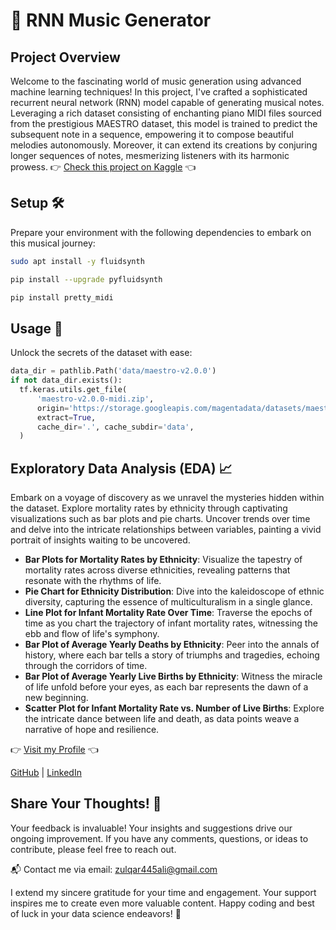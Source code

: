 # 🎵 RNN Music Generator

## Project Overview

Welcome to the fascinating world of music generation using advanced machine learning techniques! In this project, I've crafted a sophisticated recurrent neural network (RNN) model capable of generating musical notes. Leveraging a rich dataset consisting of enchanting piano MIDI files sourced from the prestigious MAESTRO dataset, this model is trained to predict the subsequent note in a sequence, empowering it to compose beautiful melodies autonomously. Moreover, it can extend its creations by conjuring longer sequences of notes, mesmerizing listeners with its harmonic prowess.
👉 [Check this project on Kaggle](https://www.kaggle.com/code/zulqarnainalipk/rnn-music-generator) 👈
## Setup 🛠️

Prepare your environment with the following dependencies to embark on this musical journey:

```bash
sudo apt install -y fluidsynth

pip install --upgrade pyfluidsynth

pip install pretty_midi
```


## Usage 📝

Unlock the secrets of the dataset with ease:

```python
data_dir = pathlib.Path('data/maestro-v2.0.0')
if not data_dir.exists():
  tf.keras.utils.get_file(
      'maestro-v2.0.0-midi.zip',
      origin='https://storage.googleapis.com/magentadata/datasets/maestro/v2.0.0/maestro-v2.0.0-midi.zip',
      extract=True,
      cache_dir='.', cache_subdir='data',
  )
```

## Exploratory Data Analysis (EDA) 📈

Embark on a voyage of discovery as we unravel the mysteries hidden within the dataset. Explore mortality rates by ethnicity through captivating visualizations such as bar plots and pie charts. Uncover trends over time and delve into the intricate relationships between variables, painting a vivid portrait of insights waiting to be uncovered.

- **Bar Plots for Mortality Rates by Ethnicity**: Visualize the tapestry of mortality rates across diverse ethnicities, revealing patterns that resonate with the rhythms of life.
- **Pie Chart for Ethnicity Distribution**: Dive into the kaleidoscope of ethnic diversity, capturing the essence of multiculturalism in a single glance.
- **Line Plot for Infant Mortality Rate Over Time**: Traverse the epochs of time as you chart the trajectory of infant mortality rates, witnessing the ebb and flow of life's symphony.
- **Bar Plot of Average Yearly Deaths by Ethnicity**: Peer into the annals of history, where each bar tells a story of triumphs and tragedies, echoing through the corridors of time.
- **Bar Plot of Average Yearly Live Births by Ethnicity**: Witness the miracle of life unfold before your eyes, as each bar represents the dawn of a new beginning.
- **Scatter Plot for Infant Mortality Rate vs. Number of Live Births**: Explore the intricate dance between life and death, as data points weave a narrative of hope and resilience.



👉 [Visit my Profile](https://www.kaggle.com/zulqarnainalipk) 👈

[GitHub]( https://github.com/zulqarnainalipk) |
[LinkedIn]( https://www.linkedin.com/in/zulqarnainalipk/)

## Share Your Thoughts! 🙏

Your feedback is invaluable! Your insights and suggestions drive our ongoing improvement. If you have any comments, questions, or ideas to contribute, please feel free to reach out.

📬 Contact me via email: [zulqar445ali@gmail.com](mailto:zulqar445ali@gmail.com)

I extend my sincere gratitude for your time and engagement. Your support inspires me to create even more valuable content.
Happy coding and best of luck in your data science endeavors! 🚀


